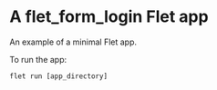 # A flet_form_login Flet app

An example of a minimal Flet app.

To run the app:

```
flet run [app_directory]
```